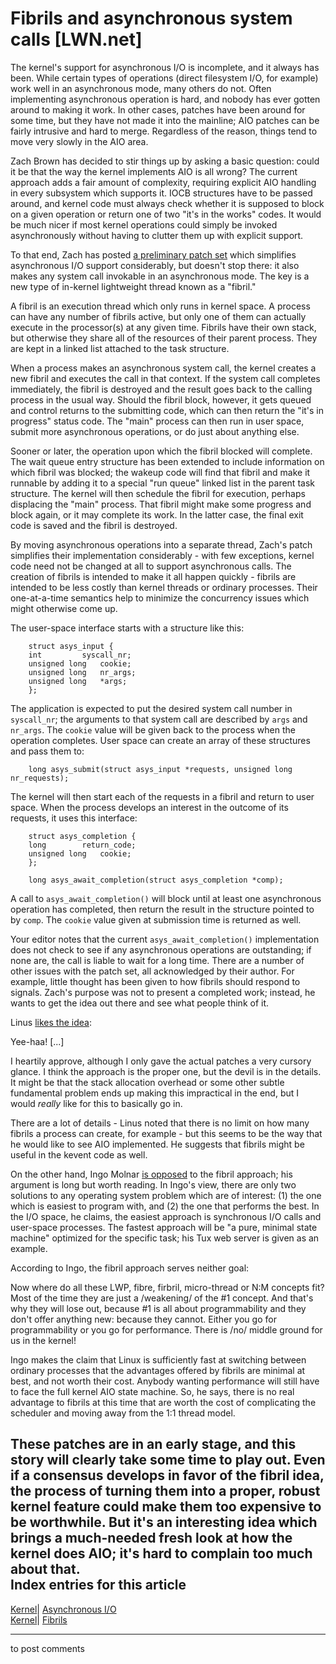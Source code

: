 # Fibrils and asynchronous system calls [LWN.net]

The kernel's support for asynchronous I/O is incomplete, and it always has been. While certain types of operations (direct filesystem I/O, for example) work well in an asynchronous mode, many others do not. Often implementing asynchronous operation is hard, and nobody has ever gotten around to making it work. In other cases, patches have been around for some time, but they have not made it into the mainline; AIO patches can be fairly intrusive and hard to merge. Regardless of the reason, things tend to move very slowly in the AIO area. 

Zach Brown has decided to stir things up by asking a basic question: could it be that the way the kernel implements AIO is all wrong? The current approach adds a fair amount of complexity, requiring explicit AIO handling in every subsystem which supports it. IOCB structures have to be passed around, and kernel code must always check whether it is supposed to block on a given operation or return one of two "it's in the works" codes. It would be much nicer if most kernel operations could simply be invoked asynchronously without having to clutter them up with explicit support. 

To that end, Zach has posted [a preliminary patch set](http://lwn.net/Articles/219928/) which simplifies asynchronous I/O support considerably, but doesn't stop there: it also makes any system call invokable in an asynchronous mode. The key is a new type of in-kernel lightweight thread known as a "fibril." 

A fibril is an execution thread which only runs in kernel space. A process can have any number of fibrils active, but only one of them can actually execute in the processor(s) at any given time. Fibrils have their own stack, but otherwise they share all of the resources of their parent process. They are kept in a linked list attached to the task structure. 

When a process makes an asynchronous system call, the kernel creates a new fibril and executes the call in that context. If the system call completes immediately, the fibril is destroyed and the result goes back to the calling process in the usual way. Should the fibril block, however, it gets queued and control returns to the submitting code, which can then return the "it's in progress" status code. The "main" process can then run in user space, submit more asynchronous operations, or do just about anything else. 

Sooner or later, the operation upon which the fibril blocked will complete. The wait queue entry structure has been extended to include information on which fibril was blocked; the wakeup code will find that fibril and make it runnable by adding it to a special "run queue" linked list in the parent task structure. The kernel will then schedule the fibril for execution, perhaps displacing the "main" process. That fibril might make some progress and block again, or it may complete its work. In the latter case, the final exit code is saved and the fibril is destroyed. 

By moving asynchronous operations into a separate thread, Zach's patch simplifies their implementation considerably - with few exceptions, kernel code need not be changed at all to support asynchronous calls. The creation of fibrils is intended to make it all happen quickly - fibrils are intended to be less costly than kernel threads or ordinary processes. Their one-at-a-time semantics help to minimize the concurrency issues which might otherwise come up. 

The user-space interface starts with a structure like this: 
    
    
        struct asys_input {
    	int 		syscall_nr;
    	unsigned long	cookie;
    	unsigned long	nr_args;
    	unsigned long	*args;
        };
    

The application is expected to put the desired system call number in `syscall_nr`; the arguments to that system call are described by `args` and `nr_args`. The `cookie` value will be given back to the process when the operation completes. User space can create an array of these structures and pass them to: 
    
    
        long asys_submit(struct asys_input *requests, unsigned long nr_requests);
    

The kernel will then start each of the requests in a fibril and return to user space. When the process develops an interest in the outcome of its requests, it uses this interface: 
    
    
        struct asys_completion {
    	long 		return_code;
    	unsigned long	cookie;
        };
    
        long asys_await_completion(struct asys_completion *comp);
    

A call to `asys_await_completion()` will block until at least one asynchronous operation has completed, then return the result in the structure pointed to by `comp`. The `cookie` value given at submission time is returned as well. 

Your editor notes that the current `asys_await_completion()` implementation does not check to see if any asynchronous operations are outstanding; if none are, the call is liable to wait for a long time. There are a number of other issues with the patch set, all acknowledged by their author. For example, little thought has been given to how fibrils should respond to signals. Zach's purpose was not to present a completed work; instead, he wants to get the idea out there and see what people think of it. 

Linus [likes the idea](/Articles/219957/): 

Yee-haa! [...] 

I heartily approve, although I only gave the actual patches a very cursory glance. I think the approach is the proper one, but the devil is in the details. It might be that the stack allocation overhead or some other subtle fundamental problem ends up making this impractical in the end, but I would _really_ like for this to basically go in. 

There are a lot of details - Linus noted that there is no limit on how many fibrils a process can create, for example - but this seems to be the way that he would like to see AIO implemented. He suggests that fibrils might be useful in the kevent code as well. 

On the other hand, Ingo Molnar [is opposed](/Articles/219958/) to the fibril approach; his argument is long but worth reading. In Ingo's view, there are only two solutions to any operating system problem which are of interest: (1) the one which is easiest to program with, and (2) the one that performs the best. In the I/O space, he claims, the easiest approach is synchronous I/O calls and user-space processes. The fastest approach will be "a pure, minimal state machine" optimized for the specific task; his Tux web server is given as an example. 

According to Ingo, the fibril approach serves neither goal: 

Now where do all these LWP, fibre, firbril, micro-thread or N:M concepts fit? Most of the time they are just a /weakening/ of the #1 concept. And that's why they will lose out, because #1 is all about programmability and they don't offer anything new: because they cannot. Either you go for programmability or you go for performance. There is /no/ middle ground for us in the kernel! 

Ingo makes the claim that Linux is sufficiently fast at switching between ordinary processes that the advantages offered by fibrils are minimal at best, and not worth their cost. Anybody wanting performance will still have to face the full kernel AIO state machine. So, he says, there is no real advantage to fibrils at this time that are worth the cost of complicating the scheduler and moving away from the 1:1 thread model. 

These patches are in an early stage, and this story will clearly take some time to play out. Even if a consensus develops in favor of the fibril idea, the process of turning them into a proper, robust kernel feature could make them too expensive to be worthwhile. But it's an interesting idea which brings a much-needed fresh look at how the kernel does AIO; it's hard to complain too much about that.  
Index entries for this article  
---  
[Kernel](/Kernel/Index)| [Asynchronous I/O](/Kernel/Index#Asynchronous_IO)  
[Kernel](/Kernel/Index)| [Fibrils](/Kernel/Index#Fibrils)  
  


* * *

to post comments 
